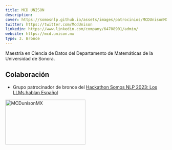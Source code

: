 ```yaml
---
title: MCD UNISON
description:
cover: https://somosnlp.github.io/assets/images/patrocinios/MCDUnisonMX.png
twitter: https://twitter.com/McdUnison
linkedin: https://www.linkedin.com/company/64708901/admin/
website: https://mcd.unison.mx
type: 3. Bronce
---
```


Maestría en Ciencia de Datos del Departamento de Matemáticas de la Universidad de Sonora. 

## Colaboración

- Grupo patrocinador de bronce del [Hackathon Somos NLP 2023: Los LLMs hablan Español](https://somosnlp.org/blog/hackathon-2023)

<div class="flex justify-center">
    <img alt="MCDunisonMX" width="250" height="140" 
    src="https://somosnlp.github.io/assets/images/patrocinios/MCDunisonMX.png" />
</div>

